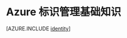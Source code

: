 <properties
	pageTitle="Azure Identity | Azure"
	description="了解如何在 Azure 中使用 Active Directory。"
	services="active-directory"
	documentationCenter=".net"
	authors="curtand"
	manager="stevenpo"
	editor=""/>  


<tags
	ms.service="multiple"
	ms.workload="multiple"
	ms.tgt_pltfrm="na"
	ms.devlang="na"
	ms.topic="article"
	ms.date="07/20/2016"
	ms.author="curtand"
   	wacn.date="10/25/2016"/>  



# Azure 标识管理基础知识





[AZURE.INCLUDE [identity](../../includes/identity.md)]

<!---HONumber=Mooncake_1017_2016-->
